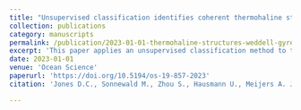 ```yaml
---
title: "Unsupervised classification identifies coherent thermohaline structures in the Weddell Gyre region"
collection: publications
category: manuscripts
permalink: /publication/2023-01-01-thermohaline-structures-weddell-gyre
excerpt: 'This paper applies an unsupervised classification method to the Weddell Gyre profile dataset to identify four coherent thermohaline domains. The approach reveals both expected and previously underappreciated structures, such as the inflow of Circumpolar Deep Water (CDW) and the Weddell–Scotia Confluence waters.'
date: 2023-01-01
venue: 'Ocean Science'
paperurl: 'https://doi.org/10.5194/os-19-857-2023'
citation: 'Jones D.C., Sonnewald M., Zhou S., Hausmann U., Meijers A. J. S., Rosso I., Boehme L., Meredith M. P., and Naveira Garabato A. C. (2023). "Unsupervised classification identifies coherent thermohaline structures in the Weddell Gyre region." <i>Ocean Science</i>, 19:857-885. <a href="https://doi.org/10.5194/os-19-857-2023">https://doi.org/10.5194/os-19-857-2023</a>'

---
```

